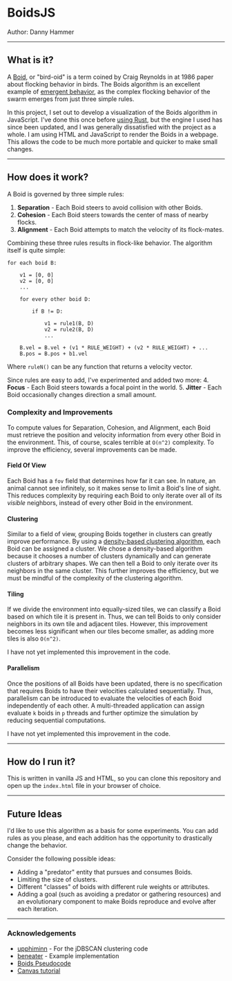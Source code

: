 # BoidsJS
Author: Danny Hammer

---

## What is it?

A [Boid](https://en.wikipedia.org/wiki/Boids), or "bird-oid" is a term coined by Craig Reynolds in at 1986 paper about flocking behavior in birds.
The Boids algorithm is an excellent example of [emergent behavior](https://en.wikipedia.org/wiki/Emergence), as the complex flocking behavior of the swarm emerges from just three simple rules.

In this project, I set out to develop a visualization of the Boids algorithm in JavaScript. I've done this once before [using Rust](https://github.com/HammerAPI/boids), but the engine I used has since been updated, and I was generally dissatisfied with the project as a whole.
I am using HTML and JavaScript to render the Boids in a webpage.
This allows the code to be much more portable and quicker to make small changes.

---

## How does it work?

A Boid is governed by three simple rules:
1. **Separation** - Each Boid steers to avoid collision with other Boids.
2. **Cohesion** - Each Boid steers towards the center of mass of nearby flocks.
3. **Alignment** - Each Boid attempts to match the velocity of its flock-mates.

Combining these three rules results in flock-like behavior.
The algorithm itself is quite simple:

```
for each boid B:

    v1 = [0, 0]
    v2 = [0, 0]
    ...

    for every other boid D:

        if B != D:

            v1 = rule1(B, D)
            v2 = rule2(B, D)
            ...

    B.vel = B.vel + (v1 * RULE_WEIGHT) + (v2 * RULE_WEIGHT) + ...
    B.pos = B.pos + b1.vel
```

Where `ruleN()` can be any function that returns a velocity vector.

Since rules are easy to add, I've experimented and added two more:
4. **Focus** - Each Boid steers towards a focal point in the world.
5. **Jitter** - Each Boid occasionally changes direction a small amount.


### Complexity and Improvements

To compute values for Separation, Cohesion, and Alignment, each Boid must retrieve the position and velocity information from every other Boid in the environment.
This, of course, scales terrible at `O(n^2)` complexity.
To improve the efficiency, several improvements can be made.

#### Field Of View

Each Boid has a `fov` field that determines how far it can see.
In nature, an animal cannot see infinitely, so it makes sense to limit a Boid's line of sight.
This reduces complexity by requiring each Boid to only iterate over all of its *visible* neighbors, instead of every other Boid in the environment.

#### Clustering

Similar to a field of view, grouping Boids together in clusters can greatly improve performance.
By using a [density-based clustering algorithm](https://en.wikipedia.org/wiki/DBSCAN), each Boid can be assigned a cluster.
We chose a density-based algorithm because it chooses a number of clusters dynamically and can generate clusters of arbitrary shapes.
We can then tell a Boid to only iterate over its neighbors in the same cluster.
This further improves the efficiency, but we must be mindful of the complexity of the clustering algorithm.

#### Tiling

If we divide the environment into equally-sized tiles, we can classify a Boid based on which tile it is present in.
Thus, we can tell Boids to only consider neighbors in its own tile and adjacent tiles.
However, this improvement becomes less significant when our tiles become smaller, as adding more tiles is also `O(n^2)`.

I have not yet implemented this improvement in the code.


#### Parallelism

Once the positions of all Boids have been updated, there is no specification that requires Boids to have their velocities calculated sequentially.
Thus, parallelism can be introduced to evaluate the velocities of each Boid independently of each other.
A multi-threaded application can assign evaluate `k` boids in `p` threads and further optimize the simulation by reducing sequential computations.

I have not yet implemented this improvement in the code.

---

## How do I run it?

This is written in vanilla JS and HTML, so you can clone this repository and open up the `index.html` file in your browser of choice.

---

## Future Ideas

I'd like to use this algorithm as a basis for some experiments.
You can add rules as you please, and each addition has the opportunity to drastically change the behavior.

Consider the following possible ideas:

* Adding a "predator" entity that pursues and consumes Boids.
* Limiting the size of clusters.
* Different "classes" of boids with different rule weights or attributes.
* Adding a goal (such as avoiding a predator or gathering resources) and an evolutionary component to make Boids reproduce and evolve after each iteration.

---

### Acknowledgements

* [upphiminn](https://github.com/upphiminn/jDBSCAN) - For the jDBSCAN clustering code
* [beneater](https://github.com/beneater/boids) - Example implementation
* [Boids Pseudocode](http://www.kfish.org/boids/pseudocode.html)
* [Canvas tutorial](https://developer.mozilla.org/en-US/docs/Web/API/Canvas_API/Tutorial)
